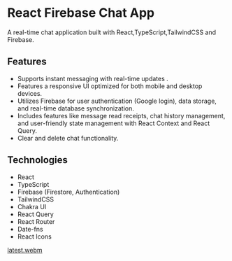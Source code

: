 # React Firebase Chat App

A real-time chat application built with React,TypeScript,TailwindCSS and Firebase.

## Features

- Supports instant messaging with real-time updates .
- Features a responsive UI optimized for both mobile and desktop devices.
- Utilizes Firebase for user authentication (Google login), data storage, and real-time database synchronization.
- Includes features like message read receipts, chat history management, and user-friendly state management with
React Context and React Query.
- Clear and delete chat functionality. 

## Technologies

- React
- TypeScript
- Firebase (Firestore, Authentication)
- TailwindCSS
- Chakra UI
- React Query
- React Router
- Date-fns
- React Icons

[latest.webm](https://github.com/user-attachments/assets/88f806fb-2c69-401d-8541-6df0d3cd3856)
